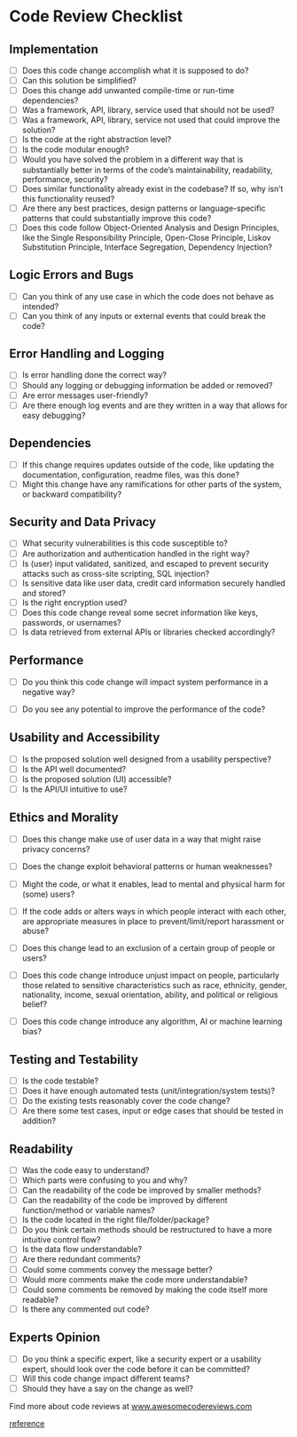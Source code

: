 # Code Review Checklist

## Implementation
- [ ] Does this code change accomplish what it is supposed to do?
- [ ] Can this solution be simplified?
- [ ] Does this change add unwanted compile-time or run-time dependencies?
- [ ] Was a framework, API, library, service used that should not be used?
- [ ] Was a framework, API, library, service not used that could improve the solution?
- [ ] Is the code at the right abstraction level?
- [ ] Is the code modular enough?
- [ ] Would you have solved the problem in a different way that is substantially better in terms of the code’s maintainability, readability, performance, security?
- [ ] Does similar functionality already exist in the codebase? If so, why isn’t this functionality reused?
- [ ] Are there any best practices, design patterns or language-specific patterns that could substantially improve this code? 
- [ ] Does this code follow Object-Oriented Analysis and Design Principles, like the Single Responsibility Principle, Open-Close Principle, Liskov Substitution Principle, Interface Segregation, Dependency Injection?

## Logic Errors and Bugs
- [ ] Can you think of any use case in which the
code does not behave as intended?
- [ ] Can you think of any inputs or external events
that could break the code?

## Error Handling and Logging
- [ ] Is error handling done the correct way?
- [ ] Should any logging or debugging information
be added or removed?
- [ ] Are error messages user-friendly?
- [ ] Are there enough log events and are they
written in a way that allows for easy
debugging?

## Dependencies
- [ ] If this change requires updates outside of the
code, like updating the documentation,
configuration, readme files, was this done?
- [ ] Might this change have any ramifications for
other parts of the system, or backward
compatibility?

## Security and Data Privacy
- [ ] What security vulnerabilities is this code susceptible to?
- [ ] Are authorization and authentication handled
in the right way?
- [ ] Is (user) input validated, sanitized, and escaped 
to prevent security attacks such as cross-site 
scripting, SQL injection?
- [ ] Is sensitive data like user data, credit card
information securely handled and stored?
- [ ] Is the right encryption used?
- [ ] Does this code change reveal some secret
information like keys, passwords, or usernames?
- [ ] Is data retrieved from external APIs or libraries
checked accordingly?

## Performance
- [ ] Do you think this code change will impact
system performance in a negative way?
- [ ] Do you see any potential to improve the
performance of the code?


## Usability and Accessibility
- [ ] Is the proposed solution well designed from a
usability perspective?
- [ ] Is the API well documented?
- [ ] Is the proposed solution (UI) accessible?
- [ ] Is the API/UI intuitive to use?

## Ethics and Morality
- [ ] Does this change make use of user data in a way that 
might raise privacy concerns?
- [ ] Does the change exploit behavioral patterns or human
weaknesses? 
- [ ] Might the code, or what it enables, lead to mental 
and physical harm for (some) users?
- [ ] If the code adds or alters ways in which people 
interact with each other, are appropriate measures
in place to prevent/limit/report harassment or abuse?
- [ ] Does this change lead to an exclusion of a certain
group of people or users?
- [ ] Does this code change introduce unjust impact on people, 
particularly those related to sensitive characteristics such as
race, ethnicity, gender, nationality, income, sexual orientation, ability, 
and political or religious belief?
- [ ] Does this code change introduce any algorithm, 
AI  or machine learning bias?


## Testing and Testability
- [ ] Is the code testable?
- [ ] Does it have enough automated tests
(unit/integration/system tests)?
- [ ] Do the existing tests reasonably cover the code
change?
- [ ] Are there some test cases, input or edge cases
that should be tested in addition?

## Readability
- [ ] Was the code easy to understand?
- [ ] Which parts were confusing to you and why?
- [ ] Can the readability of the code be improved by
smaller methods?
- [ ] Can the readability of the code be improved by
different function/method or variable names?
- [ ] Is the code located in the right
file/folder/package?
- [ ] Do you think certain methods should be
restructured to have a more intuitive control
flow?
- [ ] Is the data flow understandable?
- [ ] Are there redundant comments?
- [ ] Could some comments convey the message
better?
- [ ] Would more comments make the code more
understandable?
- [ ] Could some comments be removed by making the code itself more readable?
- [ ] Is there any commented out code?

## Experts Opinion
- [ ] Do you think a specific expert, like a security
expert or a usability expert, should look over
the code before it can be committed?
- [ ] Will this code change impact different teams?
- [ ] Should they have a say on the change as
well?

Find more about code reviews at www.awesomecodereviews.com

[reference](https://github.com/mgreiler/code-review-checklist)
